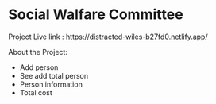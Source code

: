 # Social Walfare Committee
Project Live link : https://distracted-wiles-b27fd0.netlify.app/

About the Project:
* Add person
* See add total person
* Person information
* Total cost